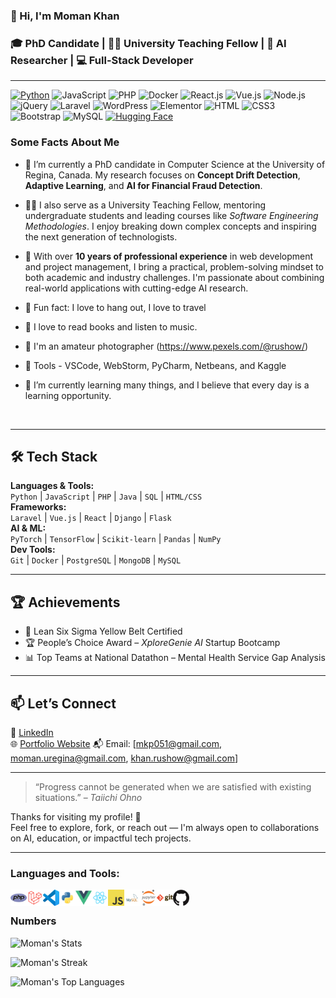 ### 👋 Hi, I'm Moman Khan

### 🎓 PhD Candidate | 🧑‍🏫 University Teaching Fellow | 🤖 AI Researcher | 💻 Full-Stack Developer

---

[![Python](https://img.shields.io/badge/Python-3776AB?logo=python&logoColor=fff)](#)
![JavaScript](https://img.shields.io/badge/JavaScript-F7DF1E?style=flat-square&logo=javascript&logoColor=black)
![PHP](https://img.shields.io/badge/PHP-777BB4?style=flat-square&logo=php&logoColor=white)
![Docker](https://img.shields.io/badge/Docker-0CC1F3?style=flat-square&logo=docker&logoColor=white)
![React.js](https://img.shields.io/badge/React.js-0081CB?style=flat-square&logo=react&logoColor=61DAFB)
![Vue.js](https://img.shields.io/badge/Vue.js-35495E?style=flat-square&logo=vue.js&logoColor=4FC08D)
![Node.js](https://img.shields.io/badge/Node.js-43853D?style=flat-square&logo=node.js&logoColor=white)
![jQuery](https://img.shields.io/badge/jQuery-0769AD?style=flat-square&logo=jquery&logoColor=white)
![Laravel](https://img.shields.io/badge/Laravel-FF2D20?style=flat-square&logo=laravel&logoColor=white)
![WordPress](https://img.shields.io/badge/Wordpress-21759B?style=flat-square&logo=wordpress&logoColor=white)
![Elementor](https://img.shields.io/badge/Elementor-9146FF?style=flat-square&logo=elementor&logoColor=white)
![HTML](https://img.shields.io/badge/HTML5-E34F26?style=flat-square&logo=html5&logoColor=white)
![CSS3](https://img.shields.io/badge/CSS3-1572B6?style=flat-square&logo=css3&logoColor=white)
![Bootstrap](https://img.shields.io/badge/Bootstrap-563D7C?style=flat-square&logo=bootstrap&logoColor=white)
![MySQL](https://img.shields.io/badge/MySQL-005C84?style=flat-square&logo=mysql&logoColor=white)
[![Hugging Face](https://img.shields.io/badge/Hugging%20Face-FFD21E?logo=huggingface&logoColor=000)](#)


### Some Facts About Me

- 🔬 I’m currently a PhD candidate in Computer Science at the University of Regina, Canada. My research focuses on **Concept Drift Detection**, **Adaptive Learning**, and **AI for Financial Fraud Detection**.

- 🧑‍🏫 I also serve as a University Teaching Fellow, mentoring undergraduate students and leading courses like *Software Engineering Methodologies*. I enjoy breaking down complex concepts and inspiring the next generation of technologists.

- 💼 With over **10 years of professional experience** in web development and project management, I bring a practical, problem-solving mindset to both academic and industry challenges. I'm passionate about combining real-world applications with cutting-edge AI research.

- :partying_face: Fun fact: I love to hang out, I love to travel
- :book: I love to read books and listen to music.
- :busts_in_silhouette: I'm an amateur photographer (https://www.pexels.com/@rushow/)
- :wrench: Tools - VSCode, WebStorm, PyCharm, Netbeans, and Kaggle
- 🌱 I’m currently learning many things, and I believe that every day is a learning opportunity.

<br />

---

## 🛠️ Tech Stack

**Languages & Tools:**  
`Python` | `JavaScript` | `PHP` | `Java` | `SQL` | `HTML/CSS`  
**Frameworks:**  
`Laravel` | `Vue.js` | `React` | `Django` | `Flask`  
**AI & ML:**  
`PyTorch` | `TensorFlow` | `Scikit-learn` | `Pandas` | `NumPy`  
**Dev Tools:**  
`Git` | `Docker` | `PostgreSQL` | `MongoDB` | `MySQL`

---

## 🏆 Achievements

- 🥇 Lean Six Sigma Yellow Belt Certified  
- 🏆 People’s Choice Award – *XploreGenie AI* Startup Bootcamp  
- 📊 Top Teams at National Datathon – Mental Health Service Gap Analysis  

---

## 📫 Let’s Connect

🔗 [LinkedIn](https://linkedin.com/in/momankhan)  
🌐 [Portfolio Website](https://rushow.github.io/)
📬 Email: [mkp051@gmail.com, moman.uregina@gmail.com, khan.rushow@gmail.com]  

---

> “Progress cannot be generated when we are satisfied with existing situations.” – *Taiichi Ohno*

Thanks for visiting my profile! 🚀  
Feel free to explore, fork, or reach out — I'm always open to collaborations on AI, education, or impactful tech projects.

---

### Languages and Tools:

<img align="left" alt="JavaScript" width="26px" src="https://raw.githubusercontent.com/github/explore/80688e429a7d4ef2fca1e82350fe8e3517d3494d/topics/php/php.png" />
<img align="left" alt="React" width="26px" src="https://raw.githubusercontent.com/github/explore/80688e429a7d4ef2fca1e82350fe8e3517d3494d/topics/laravel/laravel.png" />
<img align="left" alt="Visual Studio Code" width="26px" src="https://raw.githubusercontent.com/github/explore/80688e429a7d4ef2fca1e82350fe8e3517d3494d/topics/visual-studio-code/visual-studio-code.png" />
<img align="left" alt="Sass" width="26px" src="https://raw.githubusercontent.com/github/explore/80688e429a7d4ef2fca1e82350fe8e3517d3494d/topics/python/python.png" />
<img align="left" alt="HTML5" width="26px" src="https://raw.githubusercontent.com/github/explore/80688e429a7d4ef2fca1e82350fe8e3517d3494d/topics/vue/vue.png" />
<img align="left" alt="CSS3" width="26px" src="https://raw.githubusercontent.com/github/explore/80688e429a7d4ef2fca1e82350fe8e3517d3494d/topics/react/react.png" />
<img align="left" alt="JavaScript" width="26px" src="https://raw.githubusercontent.com/github/explore/80688e429a7d4ef2fca1e82350fe8e3517d3494d/topics/javascript/javascript.png" />
<img align="left" alt="MySQL" width="26px" src="https://raw.githubusercontent.com/github/explore/80688e429a7d4ef2fca1e82350fe8e3517d3494d/topics/mysql/mysql.png" />
<img align="left" alt="MySQL" width="26px" src="https://raw.githubusercontent.com/github/explore/80688e429a7d4ef2fca1e82350fe8e3517d3494d/topics/jupyter-notebook/jupyter-notebook.png" />
<img align="left" alt="Git" width="26px" src="https://raw.githubusercontent.com/github/explore/80688e429a7d4ef2fca1e82350fe8e3517d3494d/topics/git/git.png" />
<img align="left" alt="GitHub" width="26px" src="https://raw.githubusercontent.com/github/explore/78df643247d429f6cc873026c0622819ad797942/topics/github/github.png" />

<br />

### Numbers
![Moman's Stats](https://github-readme-stats.vercel.app/api?username=rushow&theme=darcula&show_icons=true&hide_border=true&count_private=true)

![Moman's Streak](https://github-readme-streak-stats.herokuapp.com/?user=rushow&theme=darcula&hide_border=true)

![Moman's Top Languages](https://github-readme-stats.vercel.app/api/top-langs/?username=rushow&theme=darcula&show_icons=true&hide_border=true&layout=compact)
